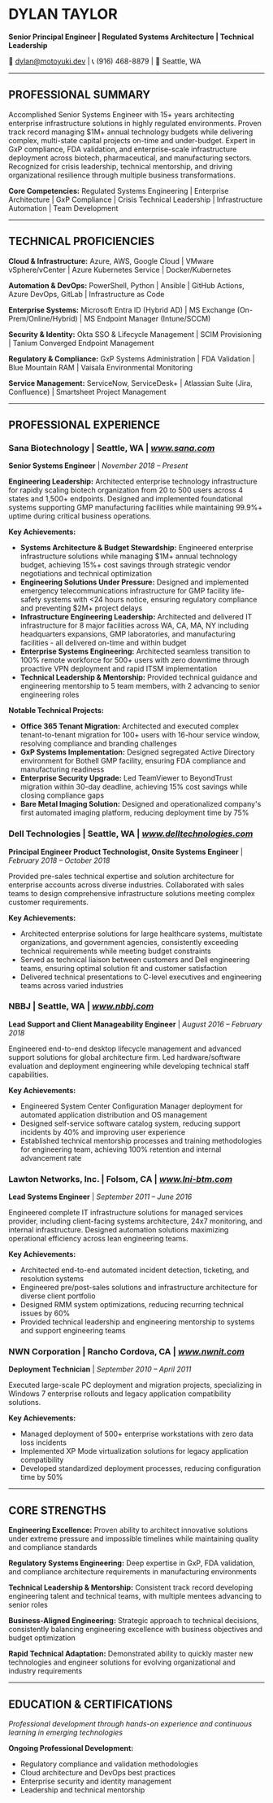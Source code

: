 
# DYLAN TAYLOR

**Senior Principal Engineer | Regulated Systems Architecture | Technical Leadership**

📧 dylan@motoyuki.dev | 📞 (916) 468-8879 | 📍 Seattle, WA

---

## PROFESSIONAL SUMMARY

Accomplished Senior Systems Engineer with 15+ years architecting enterprise infrastructure solutions in highly regulated environments. Proven track record managing $1M+ annual technology budgets while delivering complex, multi-state capital projects on-time and under-budget. Expert in GxP compliance, FDA validation, and enterprise-scale infrastructure deployment across biotech, pharmaceutical, and manufacturing sectors. Recognized for crisis leadership, technical mentorship, and driving organizational resilience through multiple business transformations.

**Core Competencies:** Regulated Systems Engineering | Enterprise Architecture | GxP Compliance | Crisis Technical Leadership | Infrastructure Automation | Team Development

---

## TECHNICAL PROFICIENCIES

**Cloud & Infrastructure:** Azure, AWS, Google Cloud | VMware vSphere/vCenter | Azure Kubernetes Service | Docker/Kubernetes

**Automation & DevOps:** PowerShell, Python | Ansible | GitHub Actions, Azure DevOps, GitLab | Infrastructure as Code

**Enterprise Systems:** Microsoft Entra ID (Hybrid AD) | MS Exchange (On-Prem/Online/Hybrid) | MS Endpoint Manager (Intune/SCCM)

**Security & Identity:** Okta SSO & Lifecycle Management | SCIM Provisioning | Tanium Converged Endpoint Management

**Regulatory & Compliance:** GxP Systems Administration | FDA Validation | Blue Mountain RAM | Vaisala Environmental Monitoring

**Service Management:** ServiceNow, ServiceDesk+ | Atlassian Suite (Jira, Confluence) | Smartsheet Project Management

---

## PROFESSIONAL EXPERIENCE

### **Sana Biotechnology** | Seattle, WA | *www.sana.com*

**Senior Systems Engineer** | *November 2018 – Present*

**Engineering Leadership:** Architected enterprise technology infrastructure for rapidly scaling biotech organization from 20 to 500 users across 4 states and 1,500+ endpoints. Designed and implemented foundational systems supporting GMP manufacturing facilities while maintaining 99.9%+ uptime during critical business operations.

**Key Achievements:**

* **Systems Architecture & Budget Stewardship:** Engineered enterprise infrastructure solutions while managing $1M+ annual technology budget, achieving 15%+ cost savings through strategic vendor negotiations and technical optimization
* **Engineering Solutions Under Pressure:** Designed and implemented emergency telecommunications infrastructure for GMP facility life-safety systems with <24 hours notice, ensuring regulatory compliance and preventing $2M+ project delays
* **Infrastructure Engineering Leadership:** Architected and delivered IT infrastructure for 8 major facilities across WA, CA, MA, NY including headquarters expansions, GMP laboratories, and manufacturing facilities - all delivered on-time and within budget
* **Enterprise Systems Engineering:** Architected seamless transition to 100% remote workforce for 500+ users with zero downtime through proactive VPN deployment and rapid ITSM implementation
* **Technical Leadership & Mentorship:** Provided technical guidance and engineering mentorship to 5 team members, with 2 advancing to senior engineering roles

**Notable Technical Projects:**

* **Office 365 Tenant Migration:** Architected and executed complex tenant-to-tenant migration for 100+ users with 16-hour service window, resolving compliance and branding challenges
* **GxP Systems Implementation:** Designed segregated Active Directory environment for Bothell GMP facility, ensuring FDA compliance and manufacturing readiness
* **Enterprise Security Upgrade:** Led TeamViewer to BeyondTrust migration within 30-day deadline, achieving 15% cost savings while closing compliance gaps
* **Bare Metal Imaging Solution:** Designed and operationalized company's first automated imaging platform, reducing deployment time by 75%

### **Dell Technologies** | Seattle, WA | *www.delltechnologies.com*

**Principal Engineer Product Technologist, Onsite Systems Engineer** | *February 2018 – October 2018*

Provided pre-sales technical expertise and solution architecture for enterprise accounts across diverse industries. Collaborated with sales teams to design comprehensive infrastructure solutions meeting complex customer requirements.

**Key Achievements:**

* Architected enterprise solutions for large healthcare systems, multistate organizations, and government agencies, consistently exceeding technical requirements while meeting budget constraints
* Served as technical liaison between customers and Dell engineering teams, ensuring optimal solution fit and customer satisfaction
* Delivered technical presentations to C-level executives and engineering teams across varied industries

### **NBBJ** | Seattle, WA | *www.nbbj.com*

**Lead Support and Client Manageability Engineer** | *August 2016 – February 2018*

Engineered end-to-end desktop lifecycle management and advanced support solutions for global architecture firm. Led hardware/software evaluation and deployment engineering while developing technical staff capabilities.

**Key Achievements:**

* Engineered System Center Configuration Manager deployment for automated application distribution and OS management
* Designed self-service software catalog system, reducing support incidents by 40% and improving user experience
* Established technical mentorship processes and training methodologies for engineering team, achieving 100% retention and internal advancement rate

### **Lawton Networks, Inc.** | Folsom, CA | *www.lni-btm.com*

**Lead Systems Engineer** | *September 2011 – June 2016*

Engineered complete IT infrastructure solutions for managed services provider, including client-facing systems architecture, 24x7 monitoring, and internal infrastructure. Designed automation solutions maximizing operational efficiency across lean engineering teams.

**Key Achievements:**

* Architected end-to-end automated incident detection, ticketing, and resolution systems
* Engineered pre/post-sales solutions and infrastructure architecture for diverse client portfolio
* Designed RMM system optimizations, reducing recurring technical issues by 60%
* Provided technical leadership and engineering mentorship to systems and support engineering teams

### **NWN Corporation** | Rancho Cordova, CA | *www.nwnit.com*

**Deployment Technician** | *September 2010 – April 2011*

Executed large-scale PC deployment and migration projects, specializing in Windows 7 enterprise rollouts and legacy application compatibility solutions.

**Key Achievements:**

* Managed deployment of 500+ enterprise workstations with zero data loss incidents
* Implemented XP Mode virtualization solutions for legacy application compatibility
* Developed standardized deployment processes, reducing configuration time by 50%

---

## CORE STRENGTHS

**Engineering Excellence:** Proven ability to architect innovative solutions under extreme pressure and impossible timelines while maintaining quality and compliance standards

**Regulatory Systems Engineering:** Deep expertise in GxP, FDA validation, and compliance architecture requirements in manufacturing environments

**Technical Leadership & Mentorship:** Consistent track record developing engineering talent and technical teams, with multiple mentees advancing to senior roles

**Business-Aligned Engineering:** Strategic approach to technical decisions, consistently balancing engineering excellence with business objectives and budget optimization

**Rapid Technical Adaptation:** Demonstrated ability to quickly master new technologies and engineer solutions for evolving organizational and industry requirements

---

## EDUCATION & CERTIFICATIONS

*Professional development through hands-on experience and continuous learning in emerging technologies*

**Ongoing Professional Development:**

* Regulatory compliance and validation methodologies
* Cloud architecture and DevOps best practices
* Enterprise security and identity management
* Leadership and technical mentorship
